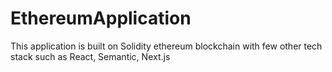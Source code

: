 # EthereumApplication
This application is built on Solidity ethereum blockchain with few other tech stack such as React, Semantic, Next.js
